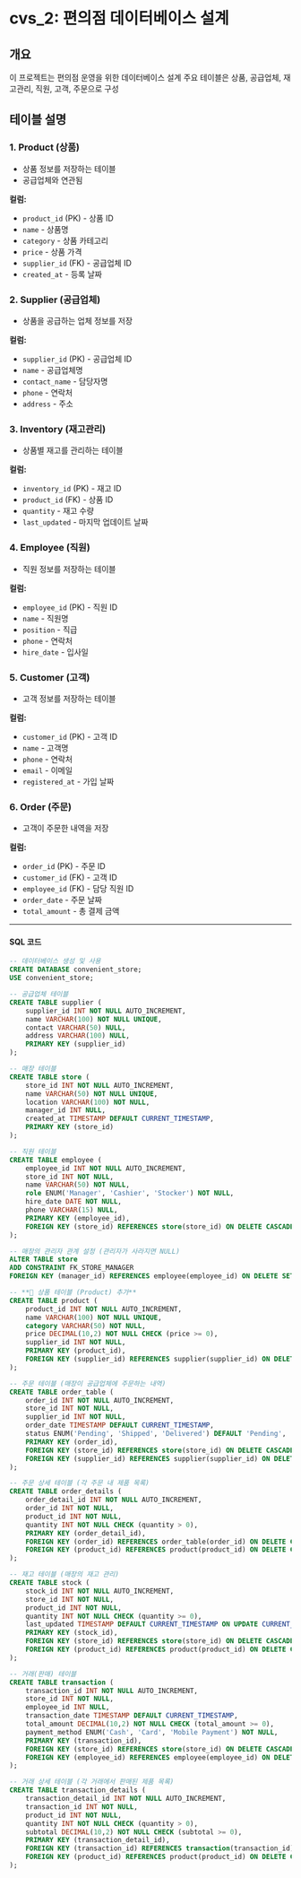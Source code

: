# cvs_2: 편의점 데이터베이스 설계

## 개요
이 프로젝트는 편의점 운영을 위한 데이터베이스 설계
주요 테이블은 상품, 공급업체, 재고관리, 직원, 고객, 주문으로 구성

## 테이블 설명

### 1. Product (상품)
- 상품 정보를 저장하는 테이블
- 공급업체와 연관됨

**컬럼:**
- `product_id` (PK) - 상품 ID
- `name` - 상품명
- `category` - 상품 카테고리
- `price` - 상품 가격
- `supplier_id` (FK) - 공급업체 ID
- `created_at` - 등록 날짜

### 2. Supplier (공급업체)
- 상품을 공급하는 업체 정보를 저장

**컬럼:**
- `supplier_id` (PK) - 공급업체 ID
- `name` - 공급업체명
- `contact_name` - 담당자명
- `phone` - 연락처
- `address` - 주소

### 3. Inventory (재고관리)
- 상품별 재고를 관리하는 테이블

**컬럼:**
- `inventory_id` (PK) - 재고 ID
- `product_id` (FK) - 상품 ID
- `quantity` - 재고 수량
- `last_updated` - 마지막 업데이트 날짜

### 4. Employee (직원)
- 직원 정보를 저장하는 테이블

**컬럼:**
- `employee_id` (PK) - 직원 ID
- `name` - 직원명
- `position` - 직급
- `phone` - 연락처
- `hire_date` - 입사일

### 5. Customer (고객)
- 고객 정보를 저장하는 테이블

**컬럼:**
- `customer_id` (PK) - 고객 ID
- `name` - 고객명
- `phone` - 연락처
- `email` - 이메일
- `registered_at` - 가입 날짜

### 6. Order (주문)
- 고객이 주문한 내역을 저장

**컬럼:**
- `order_id` (PK) - 주문 ID
- `customer_id` (FK) - 고객 ID
- `employee_id` (FK) - 담당 직원 ID
- `order_date` - 주문 날짜
- `total_amount` - 총 결제 금액

-------------------------------------------------------------
#### SQL 코드
```sql
-- 데이터베이스 생성 및 사용
CREATE DATABASE convenient_store;
USE convenient_store;

-- 공급업체 테이블
CREATE TABLE supplier (
    supplier_id INT NOT NULL AUTO_INCREMENT,
    name VARCHAR(100) NOT NULL UNIQUE,
    contact VARCHAR(50) NULL,
    address VARCHAR(100) NULL,
    PRIMARY KEY (supplier_id)
);

-- 매장 테이블
CREATE TABLE store (
    store_id INT NOT NULL AUTO_INCREMENT,
    name VARCHAR(50) NOT NULL UNIQUE,
    location VARCHAR(100) NOT NULL,
    manager_id INT NULL,
    created_at TIMESTAMP DEFAULT CURRENT_TIMESTAMP,
    PRIMARY KEY (store_id)
);

-- 직원 테이블
CREATE TABLE employee (
    employee_id INT NOT NULL AUTO_INCREMENT,
    store_id INT NOT NULL,
    name VARCHAR(50) NOT NULL,
    role ENUM('Manager', 'Cashier', 'Stocker') NOT NULL,
    hire_date DATE NOT NULL,
    phone VARCHAR(15) NULL,
    PRIMARY KEY (employee_id),
    FOREIGN KEY (store_id) REFERENCES store(store_id) ON DELETE CASCADE
);

-- 매장의 관리자 관계 설정 (관리자가 사라지면 NULL)
ALTER TABLE store 
ADD CONSTRAINT FK_STORE_MANAGER 
FOREIGN KEY (manager_id) REFERENCES employee(employee_id) ON DELETE SET NULL;

-- **📌 상품 테이블 (Product) 추가**
CREATE TABLE product (
    product_id INT NOT NULL AUTO_INCREMENT,
    name VARCHAR(100) NOT NULL UNIQUE,
    category VARCHAR(50) NOT NULL,
    price DECIMAL(10,2) NOT NULL CHECK (price >= 0),
    supplier_id INT NOT NULL,
    PRIMARY KEY (product_id),
    FOREIGN KEY (supplier_id) REFERENCES supplier(supplier_id) ON DELETE CASCADE
);

-- 주문 테이블 (매장이 공급업체에 주문하는 내역)
CREATE TABLE order_table (
    order_id INT NOT NULL AUTO_INCREMENT,
    store_id INT NOT NULL,
    supplier_id INT NOT NULL,
    order_date TIMESTAMP DEFAULT CURRENT_TIMESTAMP,
    status ENUM('Pending', 'Shipped', 'Delivered') DEFAULT 'Pending',
    PRIMARY KEY (order_id),
    FOREIGN KEY (store_id) REFERENCES store(store_id) ON DELETE CASCADE,
    FOREIGN KEY (supplier_id) REFERENCES supplier(supplier_id) ON DELETE CASCADE
);

-- 주문 상세 테이블 (각 주문 내 제품 목록)
CREATE TABLE order_details (
    order_detail_id INT NOT NULL AUTO_INCREMENT,
    order_id INT NOT NULL,
    product_id INT NOT NULL,
    quantity INT NOT NULL CHECK (quantity > 0),
    PRIMARY KEY (order_detail_id),
    FOREIGN KEY (order_id) REFERENCES order_table(order_id) ON DELETE CASCADE,
    FOREIGN KEY (product_id) REFERENCES product(product_id) ON DELETE CASCADE
);

-- 재고 테이블 (매장의 재고 관리)
CREATE TABLE stock (
    stock_id INT NOT NULL AUTO_INCREMENT,
    store_id INT NOT NULL,
    product_id INT NOT NULL,
    quantity INT NOT NULL CHECK (quantity >= 0),
    last_updated TIMESTAMP DEFAULT CURRENT_TIMESTAMP ON UPDATE CURRENT_TIMESTAMP,
    PRIMARY KEY (stock_id),
    FOREIGN KEY (store_id) REFERENCES store(store_id) ON DELETE CASCADE,
    FOREIGN KEY (product_id) REFERENCES product(product_id) ON DELETE CASCADE
);

-- 거래(판매) 테이블
CREATE TABLE transaction (
    transaction_id INT NOT NULL AUTO_INCREMENT,
    store_id INT NOT NULL,
    employee_id INT NULL,
    transaction_date TIMESTAMP DEFAULT CURRENT_TIMESTAMP,
    total_amount DECIMAL(10,2) NOT NULL CHECK (total_amount >= 0),
    payment_method ENUM('Cash', 'Card', 'Mobile Payment') NOT NULL,
    PRIMARY KEY (transaction_id),
    FOREIGN KEY (store_id) REFERENCES store(store_id) ON DELETE CASCADE,
    FOREIGN KEY (employee_id) REFERENCES employee(employee_id) ON DELETE SET NULL
);

-- 거래 상세 테이블 (각 거래에서 판매된 제품 목록)
CREATE TABLE transaction_details (
    transaction_detail_id INT NOT NULL AUTO_INCREMENT,
    transaction_id INT NOT NULL,
    product_id INT NOT NULL,
    quantity INT NOT NULL CHECK (quantity > 0),
    subtotal DECIMAL(10,2) NOT NULL CHECK (subtotal >= 0),
    PRIMARY KEY (transaction_detail_id),
    FOREIGN KEY (transaction_id) REFERENCES transaction(transaction_id) ON DELETE CASCADE,
    FOREIGN KEY (product_id) REFERENCES product(product_id) ON DELETE CASCADE
);

```

